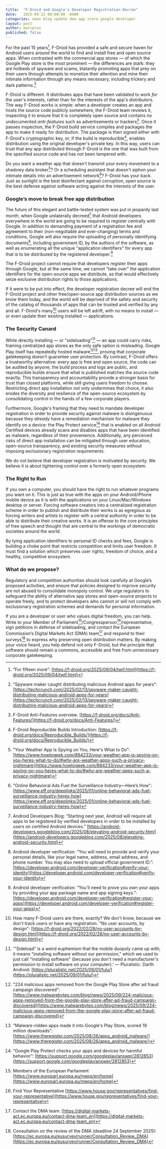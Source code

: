 ```yaml
---
title:  "F-Droid and Google's Developer Registration Decree"
date:   2025-09-22 00:00:00 -0400
categories: news blog update dma app store google developer
layout: post
author: marcprux
published: false
---
```


For the past 15 years[^fifteen], F-Droid has provided a safe and secure haven for Android users around the world to find and install free and open source apps. When contrasted with the commercial app stores — of which the Google Play store is the most prominent — the differences are stark: they are hotbeds of spyware and scams, blatantly promoting apps that prey on their users through attempts to monetize their attention and mine their intimate information through any means necessary, including trickery and dark patterns.[^spyware1]

[^fifteen]: “For fifteen more”: [https://f-droid.org/2025/09/04/twif.html](https://f-droid.org/2025/09/04/twif.html)
[^spyware1]: “Spyware maker caught distributing malicious Android apps for years”: [https://techcrunch.com/2025/02/13/spyware-maker-caught-distributing-malicious-android-apps-for-years](https://techcrunch.com/2025/02/13/spyware-maker-caught-distributing-malicious-android-apps-for-years)

F-Droid is different. It distributes apps that have been validated to work _for_ the user's interests, rather than for the interests of the app's distributors. The way F-Droid works is simple: when a developer creates an app and hosts the source code publicly somewhere, the F-Droid team reviews it, inspecting it to ensure that it is completely open source and contains no undocumented _anti-features_ such as advertisements or trackers[^antifeatures]. Once it passes inspection, the F-Droid build service compiles and packages the app to make it ready for distribution. The package is then signed either with F-Droid's cryptographic key, or, if the build is reproducible[^reproducible], enables distribution using the original developer's private key. In this way, users can trust that any app distributed through F-Droid is the one that was built from the specified source code and has not been tampered with.

[^antifeatures]: F-Droid Anti-Features overview: [https://f-droid.org/docs/Anti-Features/](https://f-droid.org/docs/Anti-Features/)
[^reproducible]: F-Droid Reproducible Builds Introduction: [https://f-droid.org/docs/Reproducible_Builds/](https://f-droid.org/docs/Reproducible_Builds/)

Do you want a weather app that doesn't transmit your every movement to a shadowy data broker[^weather-apps]? Or a scheduling assistant that doesn't siphon your intimate details into an advertisement network[^surveillance-ads]? F-Droid has your back. Just as sunlight is the best disinfectant against corruption, open source is the best defense against software acting against the interests of the user.

[^weather-apps]: "Your Weather App Is Spying on You, Here's What to Do": [https://www.howtogeek.com/884233/your-weather-app-is-spying-on-you-heres-what-to-do/#why-are-weather-apps-such-a-privacy-nightmare](https://www.howtogeek.com/884233/your-weather-app-is-spying-on-you-heres-what-to-do/#why-are-weather-apps-such-a-privacy-nightmare)
[^surveillance-ads]: "Online Behavioral Ads Fuel the Surveillance Industry—Here’s How": [https://www.eff.org/deeplinks/2025/01/online-behavioral-ads-fuel-surveillance-industry-heres-how](https://www.eff.org/deeplinks/2025/01/online-behavioral-ads-fuel-surveillance-industry-heres-how)

### Google’s move to break free app distribution

The future of this elegant and battle-tested system was put in jeopardy last month, when Google unilaterally decreed[^regann] that Android developers everywhere in the world are going to be required to register centrally with Google. In addition to demanding payment of a registration fee and agreement to their (non-negotiable and ever-changing) terms and conditions, Google will also require the uploading of personally identifying documents[^regid], including government ID, by the authors of the software, as well as enumerating all the unique "application identifiers" for every app that is to be distributed by the registered developer.[^regappid] 

[^regann]: Android Developers Blog: “Starting next year, Android will require all apps to be registered by verified developers in order to be installed by users on certified Android devices.” [https://android-developers.googleblog.com/2025/08/elevating-android-security.html](https://android-developers.googleblog.com/2025/08/elevating-android-security.html)
[^regid]: Android developer verification: “You will need to provide and verify your personal details, like your legal name, address, email address, and phone number. You may also need to upload official government ID.”: [https://developer.android.com/developer-verification#verify-your-identity](https://developer.android.com/developer-verification#verify-your-identity)
[^regappid]: Android developer verification: “You'll need to prove you own your apps by providing your app package name and app signing keys.”: [https://developer.android.com/developer-verification#register-your-apps](https://developer.android.com/developer-verification#register-your-apps)

The F-Droid project cannot require that developers register their apps through Google, but at the same time, we cannot "take over" the application identifiers for the open-source apps we distribute, as that would effectively seize exclusive distribution rights to those applications.

If it were to be put into effect, the developer registration decree will end the F-Droid project and other free/open-source app distribution sources as we know them today, and the world will be deprived of the safety and security of the catalog of thousands of apps that can be trusted and verified by any and all. F-Droid's many[^howmanyusers] users will be left adrift, with no means to install — or even update their existing installed —  applications.

[^howmanyusers]: How many F-Droid users are there, exactly? We don't know, because we don't track users or have any registration. "No user accounts, by design": [https://f-droid.org/2022/02/28/no-user-accounts-by-design.html](https://f-droid.org/2022/02/28/no-user-accounts-by-design.html)

### The Security Canard

While directly installing — or "sideloading"[^sideloading] — an app could carry risks, framing centralized app stores as the only safe option is misleading. Google Play itself has repeatedly hosted malware[^playmal1][^playmal2], proving that corporate gatekeeping doesn’t guarantee user protection. By contrast, F-Droid offers a trustworthy alternative: every app is free and open source, the code can be audited by anyone, the build process and logs are public, and reproducible builds ensure that what is published matches the source code exactly. This transparency and accountability provide a stronger basis for trust than closed platforms, while still giving users freedom to choose. Restricting direct app installation not only undermines that choice, it also erodes the diversity and resilience of the open-source ecosystem by consolidating control in the hands of a few corporate players.

[^sideloading]: '"Sideload" is a weird euphemism that the mobile duopoly came up with; it means "installing software without our permission," which we used to just call "installing software" (because you don't need a manufacturer's permission to install software on your computer).' — Pluralistic: Darth Android: [https://pluralistic.net/2025/09/01/fulu/](https://pluralistic.net/2025/09/01/fulu/)
[^playmal1]: "224 malicious apps removed from the Google Play Store after ad fraud campaign discovered": [https://www.malwarebytes.com/blog/news/2025/09/224-malicious-apps-removed-from-the-google-play-store-after-ad-fraud-campaign-discovered](https://www.malwarebytes.com/blog/news/2025/09/224-malicious-apps-removed-from-the-google-play-store-after-ad-fraud-campaign-discovered)
[^playmal2]: "Malware-ridden apps made it into Google's Play Store, scored 19 million downloads": [https://www.theregister.com/2025/08/26/apps_android_malware/](https://www.theregister.com/2025/08/26/apps_android_malware/)

Furthermore, Google's framing that they need to mandate developer registration in order to provide security against malware is disingenuous because they _already_ have a remediation mechanism for malware they identify on a device: the Play Protect service[^playprotect] that is enabled on all Android Certified devices already scans and disables apps that have been identified as malware, regardless of their provenience. Additionally, any perceived risks of direct app installation can be mitigated through user education, open-source transparency, and existing security measures without imposing exclusionary registration requirements. 

[^playprotect]: “Google Play Protect checks your apps and devices for harmful behavior”: [https://support.google.com/googleplay/answer/2812853](https://support.google.com/googleplay/answer/2812853)

We do not believe that developer registration is motivated by security. We believe it is about tightening control over a formerly open ecosystem.

### The Right to Run

If you own a computer, you should have the right to run whatever programs you want on it. This is just as true with the apps on your Android/iPhone mobile device as it is with the applications on your Linux/Mac/Windows desktop or server. Forcing software creators into a centralized registration scheme in order to publish and distribute their works is as egregious as forcing writers and artists to register with a central authority in order to be able to distribute their creative works. It is an offense to the core principles of free speech and thought that are central to the workings of democratic societies around the world.

By tying application identifiers to personal ID checks and fees, Google is building a choke point that restricts competition and limits user freedom. It must find a solution which preserves user rights, freedom of choice, and a healthy, competitive ecosystem.

### What do we propose?

Regulatory and competition authorities should look carefully at Google’s proposed activities, and ensure that policies designed to improve security are not abused to consolidate monopoly control. We urge regulators to safeguard the ability of alternative app stores and open-source projects to operate freely, and to protect developers who cannot or will not comply with exclusionary registration schemes and demands for personal information.

If you are a developer or user who values digital freedom, you can help. Write to your Member of Parliament[^mp]/Congressperson[^congressperson]/representative, sign petitions in defense of sideloading, and contact the European Commission’s Digital Markets Act (DMA) team[^dmacontact] and respond to their surveys[^dmasurvey] to express why preserving open distribution matters. By making your voice heard, you help defend not only F-Droid, but the principle that software should remain a commons, accessible and free from unnecessary corporate gatekeeping.

[^mp]: Members of the European Parliament [https://www.europarl.europa.eu/meps/en/home](https://www.europarl.europa.eu/meps/en/home)
[^congressperson]: Find Your Representative [https://www.house.gov/representatives/find-your-representative](https://www.house.gov/representatives/find-your-representative)

[^dmacontact]: Contact the DMA team: [https://digital-markets-act.ec.europa.eu/contact-dma-team_en](https://digital-markets-act.ec.europa.eu/contact-dma-team_en)
[^dmasurvey]: Consultation on the review of the DMA (deadline 24 September 2025): [https://ec.europa.eu/eusurvey/runner/Consultation_Review_DMA](https://ec.europa.eu/eusurvey/runner/Consultation_Review_DMA)

